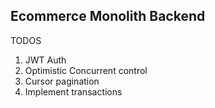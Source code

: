 ## Ecommerce Monolith Backend

TODOS
1. JWT Auth
2. Optimistic Concurrent control
3. Cursor pagination
4. Implement transactions